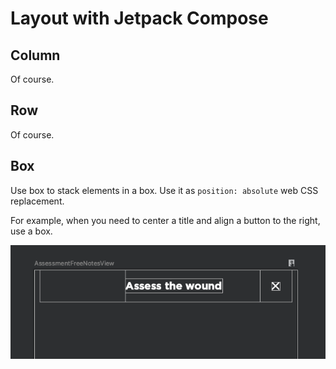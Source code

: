 # Layout with Jetpack Compose

## Column

Of course.

## Row

Of course.

## Box

Use box to stack elements in a box. Use it as `position: absolute` web CSS replacement.

For example, when you need to center a title and align a button to the right, use a box.

![Box usage](./images/box.png)

